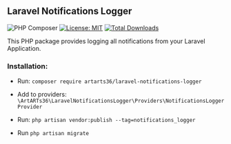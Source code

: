 ## Laravel Notifications Logger

![PHP Composer](https://github.com/ArtARTs36/laravel-notifications-logger/workflows/Testing/badge.svg?branch=master)
[![License: MIT](https://img.shields.io/badge/License-MIT-yellow.svg)](https://opensource.org/licenses/MIT)
<a href="https://poser.pugx.org/artarts36/laravel-notifications-logger/d/total.svg">
<img src="https://poser.pugx.org/artarts36/laravel-notifications-logger/d/total.svg" alt="Total Downloads">
</a>

This PHP package provides logging all notifications from your Laravel Application.

### Installation:

- Run: `composer require artarts36/laravel-notifications-logger`

- Add to providers: `\ArtARTs36\LaravelNotificationsLogger\Providers\NotificationsLoggerProvider`

- Run: `php artisan vendor:publish --tag=notifications_logger`

- Run `php artisan migrate`
